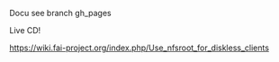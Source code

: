 Docu see branch gh_pages

Live CD!

https://wiki.fai-project.org/index.php/Use_nfsroot_for_diskless_clients
